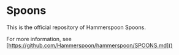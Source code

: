 # Spoons

This is the official repository of Hammerspoon Spoons.

For more information, see [https://github.com/Hammerspoon/hammerspoon/SPOONS.md]()

